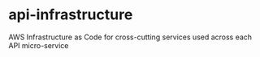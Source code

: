 # api-infrastructure
AWS Infrastructure as Code for cross-cutting services used across each API micro-service
